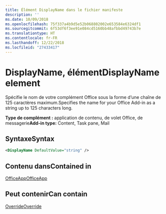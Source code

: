```yaml
---
title: Élément DisplayName dans le fichier manifeste
description: ''
ms.date: 10/09/2018
ms.openlocfilehash: 75f337a4b9d5e52b068802002e653584e6324df1
ms.sourcegitcommit: 6f53df6f3ee91e084cd5160bb48afbbd49743b7e
ms.translationtype: HT
ms.contentlocale: fr-FR
ms.lasthandoff: 12/22/2018
ms.locfileid: "27433417"
---
```

# <a name="displayname-element"></a><span data-ttu-id="5c266-102">DisplayName, élément</span><span class="sxs-lookup"><span data-stu-id="5c266-102">DisplayName element</span></span>

<span data-ttu-id="5c266-103">Spécifie le nom de votre complément Office sous la forme d’une chaîne de 125 caractères maximum.</span><span class="sxs-lookup"><span data-stu-id="5c266-103">Specifies the name for your Office Add-in as a string up to 125 characters long.</span></span>

<span data-ttu-id="5c266-104">**Type de complément :** application de contenu, de volet Office, de messagerie</span><span class="sxs-lookup"><span data-stu-id="5c266-104">**Add-in type:** Content, Task pane, Mail</span></span>

## <a name="syntax"></a><span data-ttu-id="5c266-105">Syntaxe</span><span class="sxs-lookup"><span data-stu-id="5c266-105">Syntax</span></span>

```XML
<DisplayName DefaultValue="string" />
```

## <a name="contained-in"></a><span data-ttu-id="5c266-106">Contenu dans</span><span class="sxs-lookup"><span data-stu-id="5c266-106">Contained in</span></span>

[<span data-ttu-id="5c266-107">OfficeApp</span><span class="sxs-lookup"><span data-stu-id="5c266-107">OfficeApp</span></span>](officeapp.md)


## <a name="can-contain"></a><span data-ttu-id="5c266-108">Peut contenir</span><span class="sxs-lookup"><span data-stu-id="5c266-108">Can contain</span></span>

[<span data-ttu-id="5c266-109">Override</span><span class="sxs-lookup"><span data-stu-id="5c266-109">Override</span></span>](override.md)

